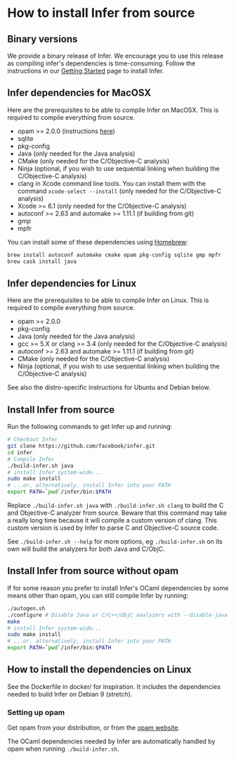 # How to install Infer from source

## Binary versions

We provide a binary release of Infer. We encourage you to use this
release as compiling infer's dependencies is time-consuming. Follow
the instructions in our [Getting
Started](http://fbinfer.com/docs/getting-started/#get-infer)
page to install Infer.


## Infer dependencies for MacOSX

Here are the prerequisites to be able to compile Infer on MacOSX. This
is required to compile everything from source.

- opam >= 2.0.0 (instructions [here](https://opam.ocaml.org/doc/Install.html#OSX))
- sqlite
- pkg-config
- Java (only needed for the Java analysis)
- CMake (only needed for the C/Objective-C analysis)
- Ninja (optional, if you wish to use sequential linking when building the
  C/Objective-C analysis)
- clang in Xcode command line tools. You can install them with the command
  `xcode-select --install` (only needed for the C/Objective-C analysis)
- Xcode >= 6.1 (only needed for the C/Objective-C analysis)
- autoconf >= 2.63 and automake >= 1.11.1 (if building from git)
- gmp
- mpfr

You can install some of these dependencies using
[Homebrew](http://brew.sh/):

```sh
brew install autoconf automake cmake opam pkg-config sqlite gmp mpfr
brew cask install java
```


## Infer dependencies for Linux

Here are the prerequisites to be able to compile Infer on Linux. This
is required to compile everything from source.

- opam >= 2.0.0
- pkg-config
- Java (only needed for the Java analysis)
- gcc >= 5.X or clang >= 3.4 (only needed for the C/Objective-C analysis)
- autoconf >= 2.63 and automake >= 1.11.1 (if building from git)
- CMake (only needed for the C/Objective-C analysis)
- Ninja (optional, if you wish to use sequential linking when building the
  C/Objective-C analysis)

See also the distro-specific instructions for Ubuntu and Debian below.


## Install Infer from source

Run the following commands to get Infer up and running:

```sh
# Checkout Infer
git clone https://github.com/facebook/infer.git
cd infer
# Compile Infer
./build-infer.sh java
# install Infer system-wide...
sudo make install
# ...or, alternatively, install Infer into your PATH
export PATH=`pwd`/infer/bin:$PATH
```

Replace `./build-infer.sh java` with `./build-infer.sh clang` to build
the C and Objective-C analyzer from source. Beware that this command
may take a really long time because it will compile a custom version
of clang. This custom version is used by Infer to parse C and
Objective-C source code.

See `./build-infer.sh --help` for more options, eg `./build-infer.sh`
on its own will build the analyzers for both Java and C/ObjC.


## Install Infer from source without opam

If for some reason you prefer to install Infer's OCaml dependencies by
some means other than opam, you can still compile Infer by running:

```sh
./autogen.sh
./configure # Disable Java or C/C++/ObjC analyzers with --disable-java-analyzers or --disable-c-analyzers
make
# install Infer system-wide...
sudo make install
# ...or, alternatively, install Infer into your PATH
export PATH=`pwd`/infer/bin:$PATH
```


## How to install the dependencies on Linux

See the Dockerfile in docker/ for inspiration. It includes the
dependencies needed to build Infer on Debian 9 (stretch).


### Setting up opam

Get opam from your distribution, or from the
[opam website](http://opam.ocaml.org/doc/Install.html#Binarydistribution).

The OCaml dependencies needed by Infer are automatically handled by
opam when running `./build-infer.sh`.
